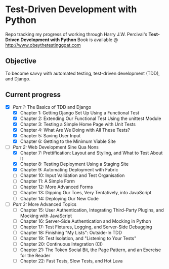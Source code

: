 Test-Driven Development with Python
===================================

Repo tracking my progress of working through Harry J.W. Percival's __Test-Driven Development with Python__ 
Book is available @ http://www.obeythetestinggoat.com

## Objective
To become savvy with automated testing, test-driven development (TDD), and Django.

## Current progress
- [x] *Part 1:* The Basics of TDD and Django
  - [x] Chapter 1: Getting Django Set Up Using a Functional Test
  - [x] Chapter 2: Extending Our Functional Test Using the unittest Module
  - [x] Chapter 3: Testing a Simple Home Page with Unit Tests
  - [x] Chapter 4: What Are We Doing with All These Tests?
  - [x] Chapter 5: Saving User Input
  - [x] Chapter 6: Getting to the Minimum Viable Site

- [ ] *Part 2:* Web Development Sine Qua Nons
  - [x] Chapter 7: Prettification: Layout and Styling, and What to Test About It
  - [x] Chapter 8: Testing Deployment Using a Staging Site
  - [x] Chapter 9: Automating Deployment with Fabric
  - [ ] Chapter 10: Input Validation and Test Organisation
  - [ ] Chapter 11: A Simple Form
  - [ ] Chapter 12: More Advanced Forms
  - [ ] Chapter 13: Dipping Our Toes, Very Tentatively, into JavaScript
  - [ ] Chapter 14: Deploying Our New Code

- [ ] *Part 3:* More Advanced Topics
  - [ ] Chapter 15: User Authentication, Integrating Third-Party Plugins, and Mocking with JavaScript
  - [ ] Chapter 16: Server-Side Authentication and Mocking in Python
  - [ ] Chapter 17: Test Fixtures, Logging, and Server-Side Debugging
  - [ ] Chapter 18: Finishing "My Lists": Outside-In TDD
  - [ ] Chapter 19: Test Isolation, and "Listening to Your Tests"
  - [ ] Chapter 20: Continuous Integration (CI)
  - [ ] Chapter 21: The Token Social Bit, the Page Pattern, and an Exercise for the Reader
  - [ ] Chapter 22: Fast Tests, Slow Tests, and Hot Lava
